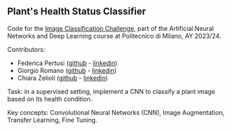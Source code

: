 ## Plant's Health Status Classifier

Code for the [Image Classification Challenge](https://codalab.lisn.upsaclay.fr/competitions/16245), part of the Artificial Neural Networks and Deep Learning course at Politecnico di Milano, AY 2023/24. 

Contributors: 
- Federica Pertusi ([github](https://github.com/federicapertusi) - [linkedin](https://www.linkedin.com/in/federicapertusi/))
- Giorgio Romano ([github](https://github.com/grgromano) - [linkedin](https://www.linkedin.com/in/grgromano/))
- Chiara Zelioli ([github](https://github.com/chiarazelioli) - [linkedin](https://www.linkedin.com/in/chiara-zelioli-551b61200/))

Task: in a supervised setting, implement a CNN to classify a plant image based on its health condition. 

Key concepts: Convolutional Neural Networks (CNN), Image Augmentation, Transfer Learning, Fine Tuning.

